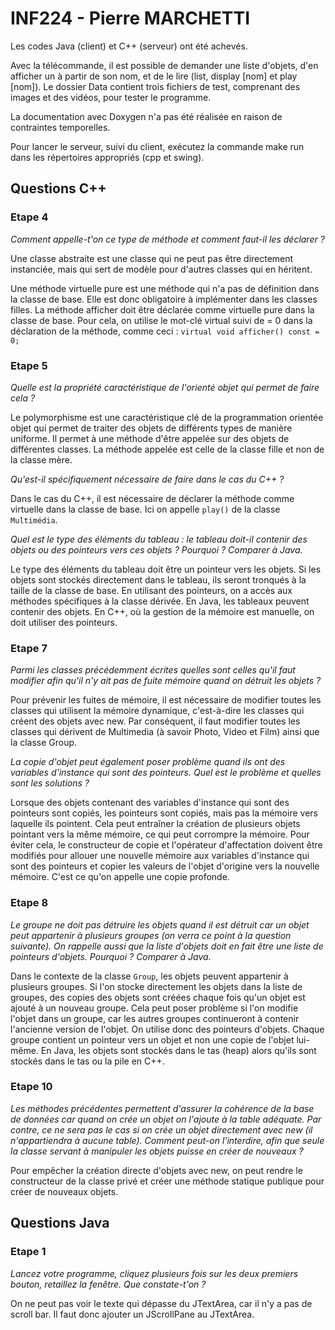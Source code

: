 # INF224 - Pierre MARCHETTI

Les codes Java (client) et C++ (serveur) ont été achevés.

Avec la télécommande, il est possible de demander une liste d'objets, d'en afficher un à partir de son nom, et de le lire (list, display [nom] et play [nom]). Le dossier Data contient trois fichiers de test, comprenant des images et des vidéos, pour tester le programme.

La documentation avec Doxygen n'a pas été réalisée en raison de contraintes temporelles.

Pour lancer le serveur, suivi du client, exécutez la commande make run dans les répertoires appropriés (cpp et swing).

## Questions C++
### Etape 4
*Comment appelle-t'on ce type de méthode et comment faut-il les déclarer ?*

Une classe abstraite est une classe qui ne peut pas être directement instanciée, mais qui sert de modèle pour d'autres classes qui en héritent.

Une méthode virtuelle pure est une méthode qui n'a pas de définition dans la classe de base. Elle est donc obligatoire à implémenter dans les classes filles. La méthode afficher doit être déclarée comme virtuelle pure dans la classe de base. Pour cela, on utilise le mot-clé virtual suivi de = 0 dans la déclaration de la méthode, comme ceci : `virtual void afficher() const = 0;`

### Etape 5
*Quelle est la propriété caractéristique de l'orienté objet qui permet de faire cela ?*

Le polymorphisme est une caractéristique clé de la programmation orientée objet qui permet de traiter des objets de différents types de manière uniforme. Il permet à une méthode d'être appelée sur des objets de différentes classes. La méthode appelée est celle de la classe fille et non de la classe mère.

*Qu'est-il spécifiquement nécessaire de faire dans le cas du C++ ?*

Dans le cas du C++, il est nécessaire de déclarer la méthode comme virtuelle dans la classe de base. Ici on appelle `play()` de la classe `Multimédia`. 

*Quel est le type des éléments du tableau : le tableau doit-il contenir des objets ou des pointeurs vers ces objets ? Pourquoi ? Comparer à Java.*

Le type des éléments du tableau doit être un pointeur vers les objets. Si les objets sont stockés directement dans le tableau, ils seront tronqués à la taille de la classe de base. En utilisant des pointeurs, on a accès aux méthodes spécifiques à la classe dérivée. En Java, les tableaux peuvent contenir des objets. En C++, où la gestion de la mémoire est manuelle, on doit utiliser des pointeurs.

### Etape 7 
*Parmi les classes précédemment écrites quelles sont celles qu'il faut modifier afin qu'il n'y ait pas de fuite mémoire quand on détruit les objets ?*

Pour prévenir les fuites de mémoire, il est nécessaire de modifier toutes les classes qui utilisent la mémoire dynamique, c'est-à-dire les classes qui créent des objets avec new. Par conséquent, il faut modifier toutes les classes qui dérivent de Multimedia (à savoir Photo, Video et Film) ainsi que la classe Group.

*La copie d'objet peut également poser problème quand ils ont des variables d'instance qui sont des pointeurs. Quel est le problème et quelles sont les solutions ?*

Lorsque des objets contenant des variables d'instance qui sont des pointeurs sont copiés, les pointeurs sont copiés, mais pas la mémoire vers laquelle ils pointent. Cela peut entraîner la création de plusieurs objets pointant vers la même mémoire, ce qui peut corrompre la mémoire. Pour éviter cela, le constructeur de copie et l'opérateur d'affectation doivent être modifiés pour allouer une nouvelle mémoire aux variables d'instance qui sont des pointeurs et copier les valeurs de l'objet d'origine vers la nouvelle mémoire. C'est ce qu'on appelle une copie profonde.

### Etape 8 
*Le groupe ne doit pas détruire les objets quand il est détruit car un objet peut appartenir à plusieurs groupes (on verra ce point à la question suivante). On rappelle aussi que la liste d'objets doit en fait être une liste de pointeurs d'objets. Pourquoi ? Comparer à Java.*

Dans le contexte de la classe `Group`, les objets peuvent appartenir à plusieurs groupes. Si l'on stocke directement les objets dans la liste de groupes, des copies des objets sont créées chaque fois qu'un objet est ajouté à un nouveau groupe. Cela peut poser problème si l'on modifie l'objet dans un groupe, car les autres groupes continueront à contenir l'ancienne version de l'objet. On utilise donc des pointeurs d'objets. Chaque groupe contient un pointeur vers un objet et non une copie de l'objet lui-même. En Java, les objets sont stockés dans le tas (heap) alors qu'ils sont stockés dans le tas ou la pile en C++.

### Etape 10
*Les méthodes précédentes permettent d'assurer la cohérence de la base de données car quand on crée un objet on l'ajoute à la table adéquate. Par contre, ce ne sera pas le cas si on crée un objet directement avec new (il n'appartiendra à aucune table). Comment peut-on l'interdire, afin que seule la classe servant à manipuler les objets puisse en créer de nouveaux ?*

Pour empêcher la création directe d'objets avec new, on peut rendre le constructeur de la classe privé et créer une méthode statique publique pour créer de nouveaux objets.


## Questions Java
### Etape 1
*Lancez votre programme, cliquez plusieurs fois sur les deux premiers bouton, retaillez la fenêtre. Que constate-t'on ?*

On ne peut pas voir le texte qui dépasse du JTextArea, car il n'y a pas de scroll bar. Il faut donc ajouter un JScrollPane au JTextArea.